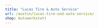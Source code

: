 ```yaml
---
title: "Lucas Tire & Auto Service"
url: /austin/lucas-tire-und-auto-service/
shop: Autowerkstatt
---
```


